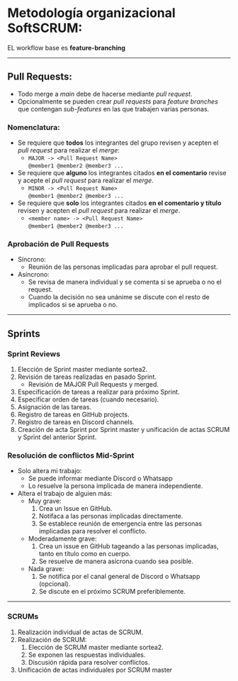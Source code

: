 # Metodología organizacional SoftSCRUM:
EL workflow base es **feature-branching**

---
## Pull Requests:
- Todo merge a *main* debe de hacerse mediante *pull request*.
- Opcionalmente se pueden crear *pull requests* para *feature branches* que contengan *sub-features* en las que trabajen varias personas.

### Nomenclatura:
- Se requiere que **todos** los integrantes del grupo revisen y acepten el *pull request* para realizar el *merge*: <br>
  - `MAJOR -> <Pull Request Name>` <br>
    `@member1 @member2 @member3 ...` <br>
- Se requiere que **alguno** los integrantes citados **en el comentario** revise y acepte el *pull request* para realizar el *merge*.
  - `MINOR -> <Pull Request Name>` <br>
    `@member1 @member2 @member3 ...` <br>
- Se requiere que **solo** los integrantes citados **en el comentario y título** revisen y acepten el *pull request* para realizar el *merge*.
  - `<member name> -> <Pull Request Name>` <br>
    `@member1 @member2 @member3 ...` <br>
    
### Aprobación de Pull Requests
- Síncrono:
  - Reunión de las personas implicadas para aprobar el pull request.
- Asíncrono:
  - Se revisa de manera individual y se comenta si se aprueba o no el request.
  - Cuando la decisión no sea unánime se discute con el resto de implicados si se aprueba o no.

---
## Sprints
### Sprint Reviews
1. Elección de Sprint master mediante sortea2.
2. Revisión de tareas realizadas en pasado Sprint.
    - Revisión de MAJOR Pull Requests y merged. 
3. Especificación de tareas a realizar para próximo Sprint.
4. Especificar orden de tareas (cuando necesario).
5. Asignación de las tareas.
6. Registro de tareas en GitHub projects.
7. Registro de tareas en Discord channels.
8. Creación de acta Sprint por Sprint master y unificación de actas SCRUM y Sprint del anterior Sprint.

### Resolución de conflictos Mid-Sprint
- Solo altera mi trabajo:
  - Se puede informar mediante Discord o Whatsapp
  - Lo resuelve la persona implicada de manera independiente.
- Altera el trabajo de alguien más:
  - Muy grave:
    1. Crea un Issue en GitHub.
    2. Notifaca a las personas implicadas directamente.
    3. Se establece reunión de emergencia entre las personas implicadas para resolver el conflicto.
  - Moderadamente grave:
    1. Crea un issue en GitHub tageando a las personas implicadas, tanto en título como en cuerpo.
    2. Se resuelve de manera asícrona cuando sea posible.
  - Nada grave:
    1. Se notifica por el canal general de Discord o Whatsapp (opcional).
    2. Se discute en el próximo SCRUM preferiblemente.

---
### SCRUMs
1. Realización individual de actas de SCRUM.
2. Realización de SCRUM:
    1. Elección de SCRUM master mediante sortea2.
    2. Se exponen las respuestas individuales.
    3. Discusión rápida para resolver conflictos.
3. Unificación de actas individuales por SCRUM master
